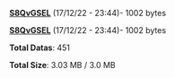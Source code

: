 [**S8QvGSEL**](/data/S8QvGSEL.txt) (17/12/22 - 23:44)- 1002 bytes

[**S8QvGSEL**](/data/S8QvGSEL.txt) (17/12/22 - 23:44)- 1002 bytes

**Total Datas**: 451

**Total Size**: 3.03 MB / 3.0 MB